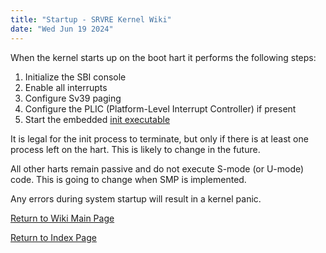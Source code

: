 ```yaml
---
title: "Startup - SRVRE Kernel Wiki"
date: "Wed Jun 19 2024"
---
```


When the kernel starts up on the boot hart it performs the following steps:

1. Initialize the SBI console
2. Enable all interrupts
3. Configure Sv39 paging
4. Configure the PLIC (Platform-Level Interrupt Controller) if present
6. Start the embedded [init executable](/md/srvre/kernel/wiki/init.md)

It is legal for the init process to terminate, but only if there is at least
one process left on the hart. This is likely to change in the future.

All other harts remain passive and do not execute S-mode (or U-mode) code.
This is going to change when SMP is implemented.

Any errors during system startup will result in a kernel panic.

[Return to Wiki Main Page](/md/srvre/kernel/wiki.md)

[Return to Index Page](/md/index.md)
